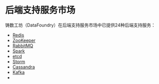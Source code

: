 # 后端支持服务市场

铸数工坊（DataFoundry）在后端支持服务市场中已提供24种后端支持服务：

- [Redis](backingservice_marketplace/redis.md)
- [ZooKeeper](backingservice_marketplace/zookeeper.md)
- [RabbitMQ](backingservice_marketplace/rabbitmq.md)
- [Spark](backingservice_marketplace/spark.md)
- [etcd](backingservice_marketplace/etcd.md)
- [Storm](backingservice_marketplace/storm.md)
- [Cassandra](backingservice_marketplace/cassandra.md)
- [Kafka](backingservice_marketplace/kafka.md)
- 



